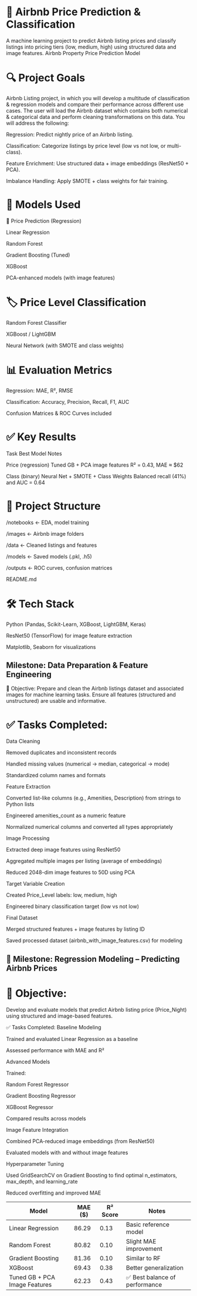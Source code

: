 # 🏡 Airbnb Price Prediction & Classification
A machine learning project to predict Airbnb listing prices and classify listings into pricing tiers (low, medium, high) using structured data and image features.
Airbnb Property Price Prediction Model

# 🔍 Project Goals

Airbnb Listing project, in which you will develop a multitude of classification & regression models and compare their performance across different use cases. The user will load the Airbnb dataset which contains both numerical & categorical data and perform cleaning transformations on this data. You will address the following:

Regression: Predict nightly price of an Airbnb listing.

Classification: Categorize listings by price level (low vs not low, or multi-class).

Feature Enrichment: Use structured data + image embeddings (ResNet50 + PCA).

Imbalance Handling: Apply SMOTE + class weights for fair training.



# 🧠 Models Used

🔢 Price Prediction (Regression)

Linear Regression

Random Forest

Gradient Boosting (Tuned)

XGBoost

PCA-enhanced models (with image features)



# 🏷️ Price Level Classification

Random Forest Classifier

XGBoost / LightGBM

Neural Network (with SMOTE and class weights)



# 📊 Evaluation Metrics

Regression: MAE, R², RMSE

Classification: Accuracy, Precision, Recall, F1, AUC

Confusion Matrices & ROC Curves included



# ✅ Key Results

Task	Best Model	Notes

Price (regression)	Tuned GB + PCA image features	R² = 0.43, MAE ≈ $62

Class (binary)	Neural Net + SMOTE + Class Weights	Balanced recall (41%) and AUC = 0.64



# 📂 Project Structure

/notebooks           ← EDA, model training

/images              ← Airbnb image folders

/data                ← Cleaned listings and features

/models              ← Saved models (.pkl, .h5)

/outputs             ← ROC curves, confusion matrices

README.md



# 🛠️ Tech Stack

Python (Pandas, Scikit-Learn, XGBoost, LightGBM, Keras)

ResNet50 (TensorFlow) for image feature extraction

Matplotlib, Seaborn for visualizations

## Milestone: Data Preparation & Feature Engineering
🎯 Objective:
Prepare and clean the Airbnb listings dataset and associated images for machine learning tasks. Ensure all features (structured and unstructured) are usable and informative.
# ✅ Tasks Completed:
Data Cleaning

Removed duplicates and inconsistent records

Handled missing values (numerical → median, categorical → mode)

Standardized column names and formats

Feature Extraction

Converted list-like columns (e.g., Amenities, Description) from strings to Python lists

Engineered amenities_count as a numeric feature

Normalized numerical columns and converted all types appropriately

Image Processing

Extracted deep image features using ResNet50

Aggregated multiple images per listing (average of embeddings)

Reduced 2048-dim image features to 50D using PCA

Target Variable Creation

Created Price_Level labels: low, medium, high

Engineered binary classification target (low vs not low)

Final Dataset

Merged structured features + image features by listing ID

Saved processed dataset (airbnb_with_image_features.csv) for modeling


## 📌 Milestone: Regression Modeling – Predicting Airbnb Prices

# 🎯 Objective:

Develop and evaluate models that predict Airbnb listing price (Price_Night) using structured and image-based features.

✅ Tasks Completed:
Baseline Modeling

Trained and evaluated Linear Regression as a baseline

Assessed performance with MAE and R²

Advanced Models

Trained:

Random Forest Regressor

Gradient Boosting Regressor

XGBoost Regressor

Compared results across models

Image Feature Integration

Combined PCA-reduced image embeddings (from ResNet50)

Evaluated models with and without image features

Hyperparameter Tuning

Used GridSearchCV on Gradient Boosting to find optimal n_estimators, max_depth, and learning_rate

Reduced overfitting and improved MAE

| Model                         | MAE (\$) | R² Score | Notes                         |
| ----------------------------- | -------- | -------- | ----------------------------- |
| Linear Regression             | 86.29    | 0.13     | Basic reference model         |
| Random Forest                 | 80.82    | 0.10     | Slight MAE improvement        |
| Gradient Boosting             | 81.36    | 0.10     | Similar to RF                 |
| XGBoost                       | 69.43    | 0.38     | Better generalization         |
| Tuned GB + PCA Image Features | 62.23    | 0.43     | ✅ Best balance of performance |












